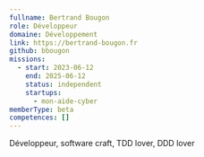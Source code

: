```yaml
---
fullname: Bertrand Bougon
role: Développeur
domaine: Développement
link: https://bertrand-bougon.fr
github: bbougon
missions:
  - start: 2023-06-12
    end: 2025-06-12
    status: independent
    startups:
      - mon-aide-cyber
memberType: beta
competences: []
---
```

Développeur, software craft, TDD lover, DDD lover
